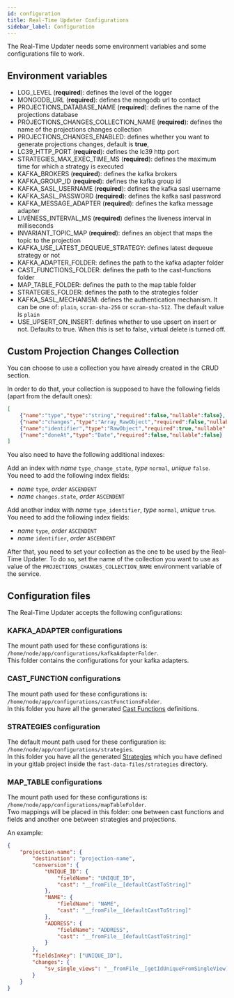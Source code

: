```yaml
---
id: configuration
title: Real-Time Updater Configurations
sidebar_label: Configuration
---
```


The Real-Time Updater needs some environment variables and some configurations file to work.

## Environment variables

- LOG_LEVEL (__required__): defines the level of the logger  
- MONGODB_URL (__required__):  defines the mongodb url to contact  
- PROJECTIONS_DATABASE_NAME (__required__): defines the name of the projections database  
- PROJECTIONS_CHANGES_COLLECTION_NAME (__required__): defines the name of the projections changes collection  
- PROJECTIONS_CHANGES_ENABLED: defines whether you want to generate projections changes, default is **true**,
- LC39_HTTP_PORT (__required__): defines the lc39 http port
- STRATEGIES_MAX_EXEC_TIME_MS (__required__): defines the maximum time for which a strategy is executed
- KAFKA_BROKERS (__required__): defines the kafka brokers
- KAFKA_GROUP_ID (__required__): defines the kafka group id
- KAFKA_SASL_USERNAME (__required__): defines the kafka sasl username
- KAFKA_SASL_PASSWORD (__required__): defines the kafka sasl password
- KAFKA_MESSAGE_ADAPTER (__required__):  defines the kafka message adapter
- LIVENESS_INTERVAL_MS (__required__) defines the liveness interval in milliseconds
- INVARIANT_TOPIC_MAP (__required__): defines an object that maps the topic to the projection
- KAFKA_USE_LATEST_DEQUEUE_STRATEGY:  defines latest dequeue strategy or not
- KAFKA_ADAPTER_FOLDER: defines the path to the kafka adapter folder
- CAST_FUNCTIONS_FOLDER: defines the path to the cast-functions folder
- MAP_TABLE_FOLDER: defines the path to the map table folder
- STRATEGIES_FOLDER: defines the path to the strategies folder
- KAFKA_SASL_MECHANISM: defines the authentication mechanism. It can be one of: `plain`, `scram-sha-256` or `scram-sha-512`. The default value is `plain`
- USE_UPSERT_ON_INSERT: defines whether to use upsert on insert or not. Defaults to true. When this is set to false, virtual delete is turned off. 

## Custom Projection Changes Collection

You can choose to use a collection you have already created in the CRUD section.  

In order to do that, your collection is supposed to have the following fields (apart from the default ones):

```json
[
    {"name":"type","type":"string","required":false,"nullable":false},
    {"name":"changes","type":"Array_RawObject","required":false,"nullable":false},
    {"name":"identifier","type":"RawObject","required":true,"nullable":false},
    {"name":"doneAt","type":"Date","required":false,"nullable":false}
]
```

You also need to have the following additional indexes:

Add an index with *name* `type_change_state`, *type* `normal`, *unique* `false`.  
You need to add the following index fields:

- *name* `type`, *order* `ASCENDENT`
- *name* `changes.state`, *order* `ASCENDENT`

Add another index with *name* `type_identifier`, *type* `normal`, *unique* `true`.  
You need to add the following index fields:

- *name* `type`, *order* `ASCENDENT`
- *name* `identifier`, *order* `ASCENDENT`

After that, you need to set your collection as the one to be used by the Real-Time Updater. To do so, set the name of the collection you want to use as value of the `PROJECTIONS_CHANGES_COLLECTION_NAME` environment variable of the service.

## Configuration files

The Real-Time Updater accepts the following configurations:

### KAFKA_ADAPTER configurations

The mount path used for these configurations is: `/home/node/app/configurations/kafkaAdapterFolder`.  
This folder contains the configurations for your kafka adapters.

### CAST_FUNCTION configurations

The mount path used for these configurations is: `/home/node/app/configurations/castFunctionsFolder`.  
In this folder you have all the generated [Cast Functions](../cast_functions) definitions.

### STRATEGIES configuration

The default mount path used for these configuration is: `/home/node/app/configurations/strategies`.  
In this folder you have all the generated [Strategies](../single_view#strategies) which you have defined in your gitlab project inside the `fast-data-files/strategies` directory.

### MAP_TABLE configurations

The mount path used for these configurations is: `/home/node/app/configurations/mapTableFolder`.  
Two mappings will be placed in this folder: one between cast functions and fields and another one between strategies and projections.

An example:

```json
{
    "projection-name": {
        "destination": "projection-name",
        "conversion": {
            "UNIQUE_ID": {
                "fieldName": "UNIQUE_ID",
                "cast": "__fromFile__[defaultCastToString]"
            },
            "NAME": {
                "fieldName": "NAME",
                "cast": "__fromFile__[defaultCastToString]"
            },
            "ADDRESS": {
                "fieldName": "ADDRESS",
                "cast": "__fromFile__[defaultCastToString]"
            }
        },
        "fieldsInKey": ["UNIQUE_ID"],
        "changes": {
            "sv_single_views": "__fromFile__[getIdUniqueFromSingleView]"
        }
    }
}
```


